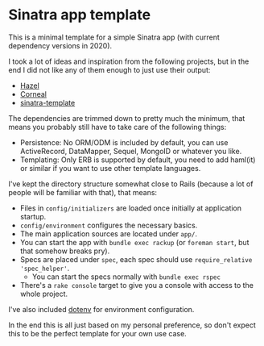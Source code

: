 # Sinatra app template

This is a minimal template for a simple Sinatra app (with current dependency versions in 2020).

I took a lot of ideas and inspiration from the following projects, but in the end I did not like any of them enough to just use their output:
- [Hazel](https://github.com/c7/hazel)
- [Corneal](https://github.com/thebrianemory/corneal)
- [sinatra-template](https://github.com/zapnap/sinatra-template)

The dependencies are trimmed down to pretty much the minimum, that means you probably still have to take care of the following things:

- Persistence: No ORM/ODM is included by default, you can use ActiveRecord, DataMapper, Sequel, MongoID or whatever you like.
- Templating: Only ERB is supported by default, you need to add haml(it) or similar if you want to use other template languages.

I've kept the directory structure somewhat close to Rails (because a lot of people will be familiar with that), that means:

- Files in `config/initializers` are loaded once initially at application startup.
- `config/environment` configures the necessary basics.
- The main application sources are located under `app/`.
- You can start the app with `bundle exec rackup` (or `foreman start`, but that somehow breaks pry).
- Specs are placed under `spec`, each spec should use `require_relative 'spec_helper'`.
  - You can start the specs normally with `bundle exec rspec`
- There's a `rake console` target to give you a console with access to the whole project.

I've also included [dotenv](https://github.com/bkeepers/dotenv) for environment configuration.

In the end this is all just based on my personal preference, so don't expect this to be the perfect template for your own use case.
